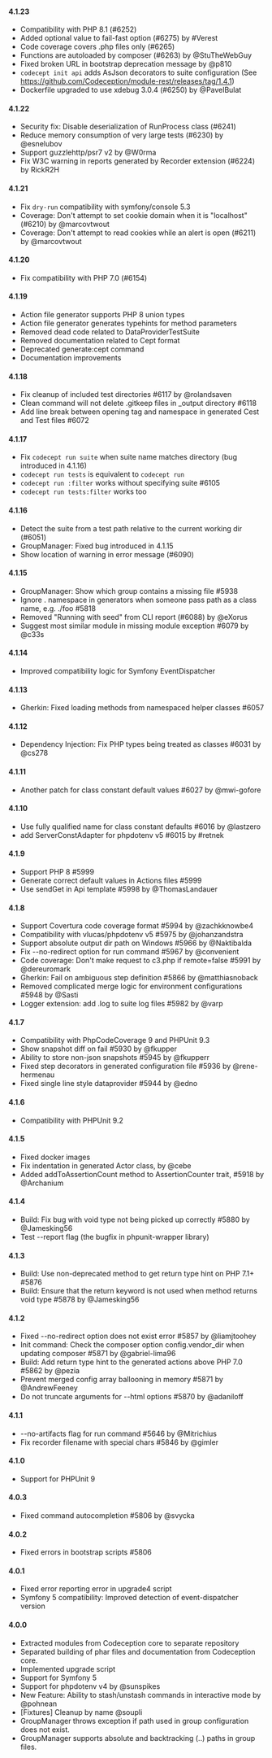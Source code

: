 #### 4.1.23

* Compatibility with PHP 8.1 (#6252)
* Added optional value to fail-fast option (#6275) by #Verest
* Code coverage covers .php files only (#6265)
* Functions are autoloaded by composer (#6263) by @StuTheWebGuy
* Fixed broken URL in bootstrap deprecation message by @p810
* `codecept init api` adds AsJson decorators to suite configuration (See https://github.com/Codeception/module-rest/releases/tag/1.4.1)
* Dockerfile upgraded to use xdebug 3.0.4 (#6250) by @PavelBulat

#### 4.1.22

* Security fix: Disable deserialization of RunProcess class (#6241)
* Reduce memory consumption of very large tests (#6230) by @esnelubov
* Support guzzlehttp/psr7 v2 by @W0rma
* Fix W3C warning in reports generated by Recorder extension (#6224) by RickR2H

#### 4.1.21

* Fix `dry-run` compatibility with symfony/console 5.3
* Coverage: Don't attempt to set cookie domain when it is "localhost" (#6210) by @marcovtwout
* Coverage: Don't attempt to read cookies while an alert is open (#6211) by @marcovtwout

#### 4.1.20

* Fix compatibility with PHP 7.0 (#6154)

#### 4.1.19

* Action file generator supports PHP 8 union types
* Action file generator generates typehints for method parameters
* Removed dead code related to DataProviderTestSuite
* Removed documentation related to Cept format
* Deprecated generate:cept command
* Documentation improvements

#### 4.1.18

* Fix cleanup of included test directories #6117 by @rolandsaven
* Clean command will not delete .gitkeep files in _output directory #6118
* Add line break between opening tag and namespace in generated Cest and Test files #6072

#### 4.1.17

* Fix `codecept run suite` when suite name matches directory (bug introduced in 4.1.16)
* `codecept run tests` is equivalent to `codecept run`
* `codecept run :filter` works without specifying suite #6105
* `codecept run tests:filter` works too

#### 4.1.16

* Detect the suite from a test path relative to the current working dir (#6051)
* GroupManager: Fixed bug introduced in 4.1.15
* Show location of warning in error message (#6090)

#### 4.1.15

* GroupManager: Show which group contains a missing file #5938
* Ignore . namespace in generators when someone pass path as a class name, e.g. ./foo #5818
* Removed "Running with seed" from CLI report (#6088) by @eXorus
* Suggest most similar module in missing module exception #6079 by @c33s

#### 4.1.14

* Improved compatibility logic for Symfony EventDispatcher

#### 4.1.13

* Gherkin: Fixed loading methods from namespaced helper classes #6057

#### 4.1.12

* Dependency Injection: Fix PHP types being treated as classes #6031 by @cs278

#### 4.1.11

* Another patch for class constant default values #6027 by @mwi-gofore

#### 4.1.10

* Use fully qualified name for class constant defaults #6016 by @lastzero
* add ServerConstAdapter for phpdotenv v5 #6015 by #retnek

#### 4.1.9

* Support PHP 8 #5999
* Generate correct default values in Actions files #5999
* Use sendGet in Api template #5998 by @ThomasLandauer

#### 4.1.8

* Support Covertura code coverage format #5994 by @zachkknowbe4
* Compatibility with vlucas/phpdotenv v5 #5975 by @johanzandstra
* Support absolute output dir path on Windows #5966 by @Naktibalda
* Fix --no-redirect option for run command #5967 by @convenient
* Code coverage: Don't make request to c3.php if remote=false #5991 by @dereuromark
* Gherkin: Fail on ambiguous step definition #5866 by @matthiasnoback
* Removed complicated merge logic for environment configurations #5948 by @Sasti
* Logger extension: add .log to suite log files #5982 by @varp

#### 4.1.7

* Compatibility with PhpCodeCoverage 9 and PHPUnit 9.3
* Show snapshot diff on fail #5930 by @fkupper
* Ability to store non-json snapshots #5945 by @fkupperr
* Fixed step decorators in generated configuration file #5936 by @rene-hermenau
* Fixed single line style dataprovider #5944 by @edno

#### 4.1.6

* Compatibility with PHPUnit 9.2

#### 4.1.5

* Fixed docker images
* Fix indentation in generated Actor class, by @cebe
* Added addToAssertionCount method to AssertionCounter trait, #5918 by @Archanium

#### 4.1.4

* Build: Fix bug with void type not being picked up correctly #5880 by @Jamesking56
* Test --report flag (the bugfix in phpunit-wrapper library)

#### 4.1.3

* Build: Use non-deprecated method to get return type hint on PHP 7.1+ #5876
* Build: Ensure that the return keyword is not used when method returns void type #5878 by @Jamesking56

#### 4.1.2

* Fixed --no-redirect option does not exist error #5857 by @liamjtoohey
* Init command: Check the composer option config.vendor_dir when updating composer #5871 by @gabriel-lima96
* Build: Add return type hint to the generated actions above PHP 7.0 #5862 by @pezia
* Prevent merged config array ballooning in memory #5871 by @AndrewFeeney
* Do not truncate arguments for --html options #5870 by @adaniloff

#### 4.1.1

* --no-artifacts flag for run command #5646 by @Mitrichius
* Fix recorder filename with special chars #5846 by @gimler

#### 4.1.0

* Support for PHPUnit 9

#### 4.0.3

* Fixed command autocompletion #5806 by @svycka

#### 4.0.2

* Fixed errors in bootstrap scripts #5806

#### 4.0.1

* Fixed error reporting error in upgrade4 script
* Symfony 5 compatibility: Improved detection of event-dispatcher version

#### 4.0.0

* Extracted modules from Codeception core to separate repository
* Separated building of phar files and documentation from Codeception core.
* Implemented upgrade script
* Support for Symfony 5
* Support for phpdotenv v4 by @sunspikes
* New Feature: Ability to stash/unstash commands in interactive mode by @pohnean
* [Fixtures] Cleanup by name @soupli
* GroupManager throws exception if path used in group configuration does not exist.
* GroupManager supports absolute and backtracking (..) paths in group files.
